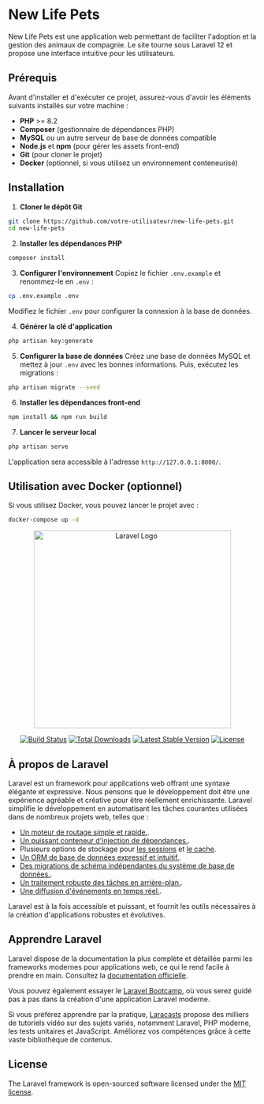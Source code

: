 # New Life Pets

New Life Pets est une application web permettant de faciliter l'adoption et la gestion des animaux de compagnie. Le site tourne sous Laravel 12 et propose une interface intuitive pour les utilisateurs.

## Prérequis
Avant d'installer et d'exécuter ce projet, assurez-vous d'avoir les éléments suivants installés sur votre machine :

- **PHP** >= 8.2
- **Composer** (gestionnaire de dépendances PHP)
- **MySQL** ou un autre serveur de base de données compatible
- **Node.js** et **npm** (pour gérer les assets front-end)
- **Git** (pour cloner le projet)
- **Docker** (optionnel, si vous utilisez un environnement conteneurisé)

## Installation

1. **Cloner le dépôt Git**
```sh
git clone https://github.com/votre-utilisateur/new-life-pets.git
cd new-life-pets
```

2. **Installer les dépendances PHP**
```sh
composer install
```

3. **Configurer l'environnement**
Copiez le fichier `.env.example` et renommez-le en `.env` :
```sh
cp .env.example .env
```
Modifiez le fichier `.env` pour configurer la connexion à la base de données.

4. **Générer la clé d'application**
```sh
php artisan key:generate
```

5. **Configurer la base de données**
Créez une base de données MySQL et mettez à jour `.env` avec les bonnes informations.
Puis, exécutez les migrations :
```sh
php artisan migrate --seed
```

6. **Installer les dépendances front-end**
```sh
npm install && npm run build
```

7. **Lancer le serveur local**
```sh
php artisan serve
```
L'application sera accessible à l'adresse `http://127.0.0.1:8000/`.

## Utilisation avec Docker (optionnel)
Si vous utilisez Docker, vous pouvez lancer le projet avec :
```sh
docker-compose up -d
```




<p align="center"><a href="https://laravel.com" target="_blank"><img src="https://raw.githubusercontent.com/laravel/art/master/logo-lockup/5%20SVG/2%20CMYK/1%20Full%20Color/laravel-logolockup-cmyk-red.svg" width="400" alt="Laravel Logo"></a></p>

<p align="center">
<a href="https://github.com/laravel/framework/actions"><img src="https://github.com/laravel/framework/workflows/tests/badge.svg" alt="Build Status"></a>
<a href="https://packagist.org/packages/laravel/framework"><img src="https://img.shields.io/packagist/dt/laravel/framework" alt="Total Downloads"></a>
<a href="https://packagist.org/packages/laravel/framework"><img src="https://img.shields.io/packagist/v/laravel/framework" alt="Latest Stable Version"></a>
<a href="https://packagist.org/packages/laravel/framework"><img src="https://img.shields.io/packagist/l/laravel/framework" alt="License"></a>
</p>

## À propos de Laravel

Laravel est un framework pour applications web offrant une syntaxe élégante et expressive. Nous pensons que le développement doit être une expérience agréable et créative pour être réellement enrichissante. Laravel simplifie le développement en automatisant les tâches courantes utilisées dans de nombreux projets web, telles que :

- [Un moteur de routage simple et rapide.](https://laravel.com/docs/routing).
- [Un puissant conteneur d'injection de dépendances.](https://laravel.com/docs/container).
- Plusieurs options de stockage pour [les sessions](https://laravel.com/docs/session) et [le cache](https://laravel.com/docs/cache).
- [Un ORM de base de données expressif et intuitif.](https://laravel.com/docs/eloquent).
- [Des migrations de schéma indépendantes du système de base de données.](https://laravel.com/docs/migrations).
- [Un traitement robuste des tâches en arrière-plan.](https://laravel.com/docs/queues).
- [Une diffusion d'événements en temps réel.](https://laravel.com/docs/broadcasting).

Laravel est à la fois accessible et puissant, et fournit les outils nécessaires à la création d'applications robustes et évolutives.

## Apprendre Laravel

Laravel dispose de la documentation la plus complète et détaillée parmi les frameworks modernes pour applications web, ce qui le rend facile à prendre en main. Consultez la [documentation officielle](https://laravel.com/docs).

Vous pouvez également essayer le [Laravel Bootcamp](https://bootcamp.laravel.com), où vous serez guidé pas à pas dans la création d'une application Laravel moderne.

Si vous préférez apprendre par la pratique, [Laracasts](https://laracasts.com) propose des milliers de tutoriels vidéo sur des sujets variés, notamment Laravel, PHP moderne, les tests unitaires et JavaScript. Améliorez vos compétences grâce à cette vaste bibliothèque de contenus.

## License

The Laravel framework is open-sourced software licensed under the [MIT license](https://opensource.org/licenses/MIT).
